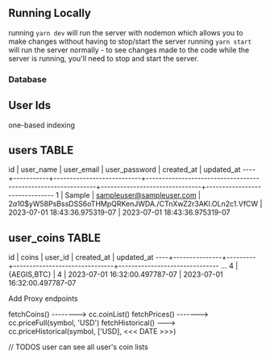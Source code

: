 ## Running Locally
running `yarn dev` will run the server with nodemon which allows you to make changes without having to stop/start the server
running `yarn start` will run the server normally - to see changes made to the code while the server is running, you'll need to stop and start the server.

### Database
## User Ids
one-based indexing
## users TABLE
 id | user_name |        user_email         |                        user_password                         |          created_at           |          updated_at
----+-----------+---------------------------+--------------------------------------------------------------+-------------------------------+-------------------------------
  1 | Sample    | sampleuser@sampleuser.com | $2a$10$yW58PsBssDSS6oTHMpQRKenJWDA./CTnXwZ2r3AKl.OLn2c1.VfCW | 2023-07-01 18:43:36.975319-07 | 2023-07-01 18:43:36.975319-07


## user_coins TABLE
 id |     coins     | user_id |          created_at           |          updated_at
----+---------------+---------+-------------------------------+-------------------------------
  ...
  4 | {AEGIS,BTC}   |       4 | 2023-07-01 16:32:00.497787-07 | 2023-07-01 16:32:00.497787-07


Add Proxy endpoints

fetchCoins() --------> cc.coinList()
fetchPrices() -------> cc.priceFull(symbol, 'USD')
fetchHistorical() ---> cc.priceHistorical(symbol, ['USD], <<< DATE >>>)

// TODOS
user can see all user's coin lists